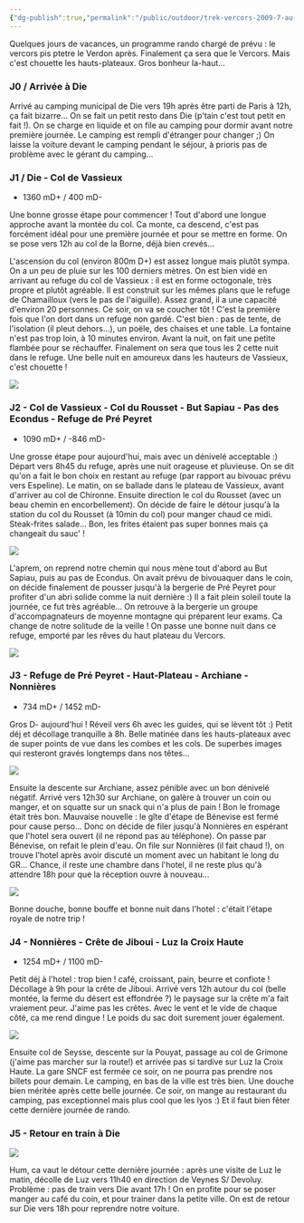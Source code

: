 ```yaml
---
{"dg-publish":true,"permalink":"/public/outdoor/trek-vercors-2009-7-au-12-juin-2009/"}
---
```



Quelques jours de vacances, un programme rando chargé de prévu : le vercors pis
ptetre le Verdon après. Finalement ça sera que le Vercors. Mais c'est chouette
les hauts-plateaux. Gros bonheur la-haut...

### J0 / Arrivée à Die
Arrivé au camping municipal de Die vers 19h après être parti de Paris à
12h, ça fait bizarre... On se fait un petit resto dans Die (p'tain c'est
tout petit en fait !). On se charge en liquide et on file au camping
pour dormir avant notre première journée. Le camping est rempli
d'étranger pour changer ;) On laisse la voiture devant le camping
pendant le séjour, à prioris pas de problème avec le gérant du
camping...

### J1 / Die - Col de Vassieux
- 1360 mD+ / 400 mD-

Une bonne grosse étape pour commencer ! Tout d'abord une longue approche
avant la montée du col. Ca monte, ca descend, c'est pas forcément idéal
pour une première journée et pour se mettre en forme. On se pose vers
12h au col de la Borne, déjà bien crevés...

L'ascension du col (environ 800m D+) est assez longue mais plutôt sympa.
On a un peu de pluie sur les 100 derniers mètres. On est bien vidé en
arrivant au refuge du col de Vassieux : il est en forme octogonale, très
propre et plutôt agréable. Il est construit sur les mêmes plans que le
refuge de Chamailloux (vers le pas de l'aiguille). Assez grand, il a une
capacité d'environ 20 personnes. Ce soir, on va se coucher tôt ! C'est
la première fois que l'on dort dans un refuge non gardé. C'est bien :
pas de tente, de l'isolation (il pleut dehors...), un poële, des chaises
et une table. La fontaine n'est pas trop loin, à 10 minutes environ.
Avant la nuit, on fait une petite flambée pour se réchauffer. Finalement
on sera que tous les 2 cette nuit dans le refuge. Une belle nuit en
amoureux dans les hauteurs de Vassieux, c'est chouette !

![](IMG_1662.JPG)

### J2 - Col de Vassieux - Col du Rousset - But Sapiau - Pas des Econdus - Refuge de Pré Peyret
- 1090 mD+ / -846 mD-

Une grosse étape pour aujourd'hui, mais avec un dénivelé acceptable :)
Départ vers 8h45 du refuge, après une nuit orageuse et pluvieuse. On se
dit qu'on a fait le bon choix en restant au refuge (par rapport au
bivouac prévu vers Espeline). Le matin, on se ballade dans le plateau de
Vassieux, avant d'arriver au col de Chironne. Ensuite direction le col
du Rousset (avec un beau chemin en encorbellement). On décide de faire
le détour jusqu'à la station du col du Rousset (à 10min du col) pour
manger chaud ce midi. Steak-frites salade... Bon, les frites étaient pas
super bonnes mais ça changeait du sauc' !

![](IMG_1668.JPG)

L'aprem, on reprend notre chemin qui nous mène tout d'abord au But
Sapiau, puis au pas de Econdus. On avait prévu de bivouaquer dans le
coin, on décide finalement de pousser jusqu'à la bergerie de Pré Peyret
pour profiter d'un abri solide comme la nuit dernière :) Il a fait plein
soleil toute la journée, ce fut très agréable... On retrouve à la
bergerie un groupe d'accompagnateurs de moyenne montagne qui préparent
leur exams. Ca change de notre solitude de la veille ! On passe une
bonne nuit dans ce refuge, emporté par les rêves du haut plateau du
Vercors.

![](IMG_1684.JPG)

### J3 - Refuge de Pré Peyret - Haut-Plateau - Archiane - Nonnières
- 734 mD+ / 1452 mD-

Gros D- aujourd'hui ! Réveil vers 6h avec les guides, qui se lèvent tôt
:) Petit déj et décollage tranquille à 8h. Belle matinée dans les
hauts-plateaux avec de super points de vue dans les combes et les cols.
De superbes images qui resteront gravés longtemps dans nos têtes...

![](IMG_1698.JPG)

Ensuite la descente sur Archiane, assez pénible avec un bon dénivelé
négatif. Arrivé vers 12h30 sur Archiane, on galère à trouver un coin ou
manger, et on squatte sur un snack qui n'a plus de pain ! Bon le fromage
était très bon. Mauvaise nouvelle : le gîte d'étape de Bénevise est
fermé pour cause perso... Donc on décide de filer jusqu'à Nonnières en
espérant que l'hotel sera ouvert (il ne répond pas au téléphone). On
passe par Bénevise, on refait le plein d'eau. On file sur Nonnières (il
fait chaud !), on trouve l'hotel après avoir discuté un moment avec un
habitant le long du GR... Chance, il reste une chambre dans l'hotel, il
ne reste plus qu'à attendre 18h pour que la réception ouvre à nouveau...

![](IMG_1704.JPG)

Bonne douche, bonne bouffe et bonne nuit dans l'hotel : c'était l'étape
royale de notre trip !

### J4 - Nonnières - Crête de Jiboui - Luz la Croix Haute
- 1254 mD+ / 1100 mD-

Petit déj à l'hotel : trop bien ! café, croissant, pain, beurre et
confiote ! Décollage à 9h pour la crête de Jiboui. Arrivé vers 12h
autour du col (belle montée, la ferme du désert est effondrée ?) le
paysage sur la crête m'a fait vraiement peur. J'aime pas les crêtes.
Avec le vent et le vide de chaque côté, ca me rend dingue ! Le poids du
sac doit surement jouer également.

![](IMG_1711.JPG)

Ensuite col de Seysse, descente sur la Pouyat, passage au col de Grimone
(j'aime pas marcher sur la route!) et arrivée pas si tardive sur Luz la
Croix Haute. La gare SNCF est fermée ce soir, on ne pourra pas prendre
nos billets pour demain. Le camping, en bas de la ville est très bien.
Une douche bien méritée après cette belle journée. Ce soir, on mange au
restaurant du camping, pas exceptionnel mais plus cool que les lyos :)
Et il faut bien fêter cette dernière journée de rando.

### J5 - Retour en train à Die

![](IMG_1716.JPG)

Hum, ca vaut le détour cette dernière journée : après une visite de Luz
le matin, décolle de Luz vers 11h40 en direction de Veynes S/ Devoluy.
Problème : pas de train vers Die avant 17h ! On en profite pour se poser
manger au café du coin, et pour trainer dans la petite ville. On est de
retour sur Die vers 18h pour reprendre notre voiture.
